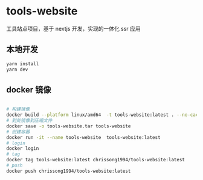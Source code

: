 # tools-website

工具站点项目，基于 nextjs 开发，实现的一体化 ssr 应用

## 本地开发

```bash
yarn install
yarn dev
```

## docker 镜像

```bash

# 构建镜像
docker build --platform linux/amd64  -t tools-website:latest . --no-cache
# 到处镜像到压缩文件
docker save -o tools-website.tar tools-website
# 创建容器
docker run -it --name tools-website  tools-website:latest
# login
docker login
# tag
docker tag tools-website:latest chrissong1994/tools-website:latest
# push 
docker push chrissong1994/tools-website:latest
```
